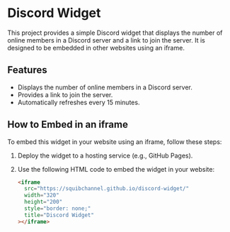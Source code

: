 # Discord Widget

This project provides a simple Discord widget that displays the number of online members in a Discord server and a link to join the server. It is designed to be embedded in other websites using an iframe.

## Features

- Displays the number of online members in a Discord server.
- Provides a link to join the server.
- Automatically refreshes every 15 minutes.

## How to Embed in an iframe

To embed this widget in your website using an iframe, follow these steps:

1. Deploy the widget to a hosting service (e.g., GitHub Pages).
2. Use the following HTML code to embed the widget in your website:

   ```html
   <iframe
     src="https://squibchannel.github.io/discord-widget/"
     width="320"
     height="200"
     style="border: none;"
     title="Discord Widget"
   ></iframe>
   ```
